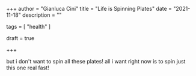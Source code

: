 +++
author = "Gianluca Cini"
title = "Life is Spinning Plates"
date = "2021-11-18"
description = ""

tags = [
    "health"
]

draft = true

+++

but i don't want to spin all these plates! all i want right now is to spin just this one real fast!

